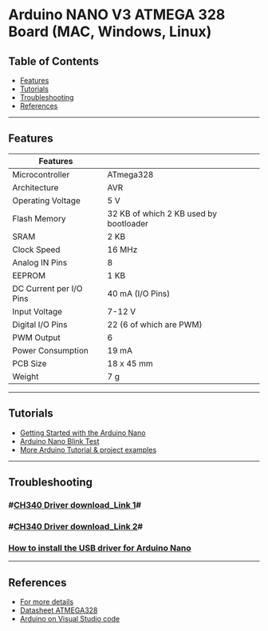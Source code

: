 # Arduino NANO V3 ATMEGA 328 Board (MAC, Windows, Linux)

## Table of Contents

-   [Features](#features)
-   [Tutorials](#tutorials)
-   [Troubleshooting](#troubleshooting)
-   [References](#references)

---

## Features

| Features                   |                                                       |
| -------------------------- | ----------------------------------------------------- |
|Microcontroller	|ATmega328|
|Architecture	|AVR|
|Operating Voltage	|5 V|
|Flash Memory	|32 KB of which 2 KB used by bootloader|
|SRAM	|2 KB|
|Clock Speed	|16 MHz|
|Analog IN Pins	|8|
|EEPROM	|1 KB|
|DC Current per I/O Pins|	40 mA (I/O Pins)|
|Input Voltage	|7-12 V|
|Digital I/O Pins|	22 (6 of which are PWM)|
|PWM Output	|6|
|Power Consumption|	19 mA|
|PCB Size|	18 x 45 mm|
|Weight|	7 g|

---

## Tutorials
- [Getting Started with the Arduino Nano](https://www.arduino.cc/en/Guide/ArduinoNano)
- [Arduino Nano Blink Test](https://www.instructables.com/Arduino-Nano/)
- [More Arduino Tutorial & project examples](https://randomnerdtutorials.com/projects-arduino/)


---

## Troubleshooting
### **#[CH340 Driver download_Link 1](https://sparks.gogo.co.nz/ch340.html)#**
### **#[CH340 Driver download_Link 2](https://github.com/Maker-World/ePartners/tree/main/AA1001/drivers_)#**

### [How to install the USB driver for Arduino Nano](https://www.instructables.com/Arduino-Nano-USB-Not-Recognizing-Fix/)

---

## References

-   [For more details](https://projectiot123.com/2019/04/08/arduino-nano-for-beginners/)
-   [Datasheet ATMEGA328](http://bit.ly/atmega-328p)
-   [Arduino on Visual Studio code](https://maker.pro/arduino/tutorial/how-to-use-visual-studio-code-for-arduino)
